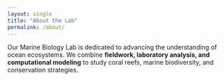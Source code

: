 ```yaml
---
layout: single
title: "About the Lab"
permalink: /about/
---
```


Our Marine Biology Lab is dedicated to advancing the understanding of ocean ecosystems. 
We combine **fieldwork, laboratory analysis, and computational modeling** to study coral reefs, 
marine biodiversity, and conservation strategies.
